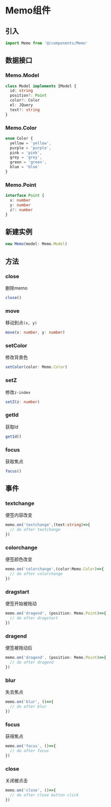 # Memo组件

## 引入
```js
import Memo from '@/components/Memo'
```

## 数据接口
### Memo.Model
```ts
class Model implements IModel {
  id: string
  position?: Point
  color?: Color
  el: JQuery
  text?: string
}
```
### Memo.Color
```ts
enum Color {
  yellow = 'yellow',
  purple = 'purple',
  pink = 'pink',
  grey = 'grey',
  green = 'green',
  blue = 'blue'
}
```
### Memo.Point

```ts
interface Point {
  x: number
  y: number
  z?: number
}
```

## 新建实例
```ts
new Memo(model: Memo.Model)
```

## 方法
### close 
删除memo
```ts
close()
```
### move
移动到点`(x, y)`
```ts
move(x: number, y: number)
```
### setColor
修改背景色
```ts
setColor(color: Memo.Color)
```
### setZ
修改`z-index`
```ts
setZ(z: number)
```

### getId
获取Id
```ts
getId()
```

### focus
获取焦点
```ts
focus()
```

## 事件
### textchange
便签内容改变
```ts
memo.on('textchange',(text:string)=>{
  // do after textchange
})
```
### colorchange
便签颜色改变
```ts
memo.on('colorchange',(color:Memo.Color)=>{
  // do after colorchange
})
```
### dragstart
便签开始被拖动
```ts
memo.on('dragend', (position: Memo.Point)=>{
  // do after dragstart
})
```
### dragend
便签被拖动后
```ts
memo.on('dragend', (position: Memo.Point)=>{
  // do after dragend
})
```
### blur
失去焦点
```ts
memo.on('blur', ()=>{
  // do after blur
})
```
### focus
获得焦点
```ts
memo.on('focus', ()=>{
  // do after focus
})
```
### close
关闭被点击
```ts
memo.on('close', ()=>{
  // do after close button click
})
```